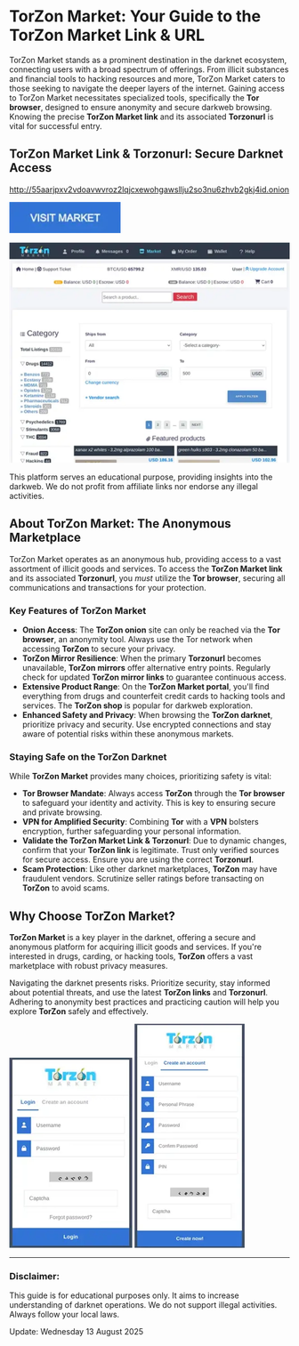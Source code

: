 # TorZon Market: Your Guide to the TorZon Market Link & URL

TorZon Market stands as a prominent destination in the darknet ecosystem, connecting users with a broad spectrum of offerings. From illicit substances and financial tools to hacking resources and more, TorZon Market caters to those seeking to navigate the deeper layers of the internet. Gaining access to TorZon Market necessitates specialized tools, specifically the **Tor browser**, designed to ensure anonymity and secure darkweb browsing. Knowing the precise **TorZon Market link** and its associated **Torzonurl** is vital for successful entry.

## TorZon Market Link & Torzonurl: Secure Darknet Access

http://55aarjpxv2vdoavwvroz2lqjcxewohgawsllju2so3nu6zhvb2gkj4id.onion

[<img src="/config/idle.webp" width="200">](http://55aarjpxv2vdoavwvroz2lqjcxewohgawsllju2so3nu6zhvb2gkj4id.onion)

<a href="http://55aarjpxv2vdoavwvroz2lqjcxewohgawsllju2so3nu6zhvb2gkj4id.onion"><img src="/config/simple.webp" alt="Market Link & Torzonurl" style="max-width: 100%;"></a>

This platform serves an educational purpose, providing insights into the darkweb. We do not profit from affiliate links nor endorse any illegal activities.

## About TorZon Market: The Anonymous Marketplace

TorZon Market operates as an anonymous hub, providing access to a vast assortment of illicit goods and services. To access the **TorZon Market link** and its associated **Torzonurl**, you *must* utilize the **Tor browser**, securing all communications and transactions for your protection.

### Key Features of TorZon Market

-   **Onion Access**: The **TorZon onion** site can only be reached via the **Tor browser**, an anonymity tool. Always use the Tor network when accessing **TorZon** to secure your privacy.
-   **TorZon Mirror Resilience**: When the primary **Torzonurl** becomes unavailable, **TorZon mirrors** offer alternative entry points. Regularly check for updated **TorZon mirror links** to guarantee continuous access.
-   **Extensive Product Range**: On the **TorZon Market portal**, you'll find everything from drugs and counterfeit credit cards to hacking tools and services. The **TorZon shop** is popular for darkweb exploration.
-   **Enhanced Safety and Privacy**: When browsing the **TorZon darknet**, prioritize privacy and security. Use encrypted connections and stay aware of potential risks within these anonymous markets.

### Staying Safe on the TorZon Darknet

While **TorZon Market** provides many choices, prioritizing safety is vital:

-   **Tor Browser Mandate**: Always access **TorZon** through the **Tor browser** to safeguard your identity and activity. This is key to ensuring secure and private browsing.
-   **VPN for Amplified Security**: Combining **Tor** with a **VPN** bolsters encryption, further safeguarding your personal information.
-   **Validate the TorZon Market Link & Torzonurl**: Due to dynamic changes, confirm that your **TorZon link** is legitimate. Trust only verified sources for secure access. Ensure you are using the correct **Torzonurl**.
-   **Scam Protection**: Like other darknet marketplaces, **TorZon** may have fraudulent vendors. Scrutinize seller ratings before transacting on **TorZon** to avoid scams.

## Why Choose TorZon Market?

**TorZon Market** is a key player in the darknet, offering a secure and anonymous platform for acquiring illicit goods and services. If you're interested in drugs, carding, or hacking tools, **TorZon** offers a vast marketplace with robust privacy measures.

Navigating the darknet presents risks. Prioritize security, stay informed about potential threats, and use the latest **TorZon links** and **Torzonurl**. Adhering to anonymity best practices and practicing caution will help you explore **TorZon** safely and effectively.

<a href="http://55aarjpxv2vdoavwvroz2lqjcxewohgawsllju2so3nu6zhvb2gkj4id.onion"><img src="/config/home.webp" alt="TorZon - Market Login" style="max-width: 100%;"></a>
<a href="http://55aarjpxv2vdoavwvroz2lqjcxewohgawsllju2so3nu6zhvb2gkj4id.onion"><img src="/config/window.webp" alt="TorZon - Market Register" style="max-width: 100%;"></a>

---

### Disclaimer:

This guide is for educational purposes only. It aims to increase understanding of darknet operations. We do not support illegal activities. Always follow your local laws.



Update:  Wednesday 13 August 2025